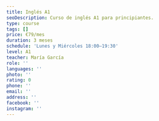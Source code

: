 ```yaml
---
title: Inglés A1
seoDescription: Curso de inglés A1 para principiantes.
type: course
tags: []
price: €79/mes
duration: 3 meses
schedule: 'Lunes y Miércoles 18:00–19:30'
level: A1
teacher: María García
role: ''
languages: ''
photo: ''
rating: 0
phone: ''
email: ''
address: ''
facebook: ''
instagram: ''
---
```


